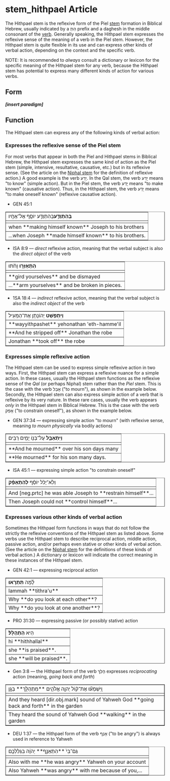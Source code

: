 # stem_hithpael Article

The Hithpael stem is the reflexive form of the Piel [stem](https://git.door43.org/Door43/en-uhg/src/master/content/stem/02.md) formation in Biblical Hebrew, usually indicated by a הִתְ prefix and a daghesh in the middle consonant of the [verb](https://git.door43.org/Door43/en-uhg/src/master/content/verb/02.md). Generally speaking, the Hithpael stem expresses the reflexive sense of the meaning of a verb in the Piel stem. However, the Hithpael stem is quite flexible in its use and can express other kinds of verbal action, depending on the context and the specific verb.

NOTE: It is recommended to *always* consult a dictionary or lexicon for the specific meaning of the Hithpael stem for any verb, because the Hithpael stem has potential to express many different kinds of action for various verbs.

## Form

***[insert paradigm]***

## Function

The Hithpael stem can express any of the following kinds of verbal action:

### Expresses the reflexive sense of the Piel stem
For most verbs that appear in both the Piel and Hithpael stems in Biblical Hebrew, the Hithpael stem expresses the same kind of action as the Piel stem (simple, intensive, resultative, causative, etc.) but in its reflexive sense.  (See the article on the [Niphal stem](https://git.door43.org/Door43/en-uhg/src/master/content/stem_niphal/02.md) for the definition of reflexive action.)  A good example is the verb יָדַע.  In the Qal stem, the verb יָדַע means "to know" (simple action).  But in the Piel stem, the verb יָדַע means "to make known" (causative action).  Thus, in the Hithpael stem, the verb יָדַע means "to make oneself known" (reflexive causative action).

* GEN 45:1
<table border="1" class="docutils">
<colgroup>
<col width="100%" />
</colgroup>
<tbody valign="top">
<tr class="row-odd"><td><b>בְּהִתְוַדַּ֥ע</b>בְּהִתְוַדַּ֥ע יוֹסֵ֖ף אֶל־אֶחָֽיו</td>
</tr>
<tr class="row-even"><td></td>
</tr>
<tr class="row-odd"><td>when **making himself known** Joseph to his brothers</td>
</tr>
<tr class="row-even"><td>...when Joseph **made himself known** to his brothers.
</td>
</tr>
</tbody>
</table>

* ISA 8:9 –– *direct* reflexive action, meaning that the verbal subject is also the *direct object* of the verb 
<table border="1" class="docutils">
<colgroup>
<col width="100%" />
</colgroup>
<tbody valign="top">
<tr class="row-odd"><td><b>הִתְאַזְּר֣וּ</b> וָחֹ֔תּוּ</td>
</tr>
<tr class="row-even"><td></td>
</tr>
<tr class="row-odd"><td>**gird yourselves** and be dismayed</td>
</tr>
<tr class="row-even"><td>...**arm yourselves** and be broken in pieces.</td>
</tr>
</tbody>
</table>

* 1SA 18:4 –– *indirect* reflexive action, meaning that the verbal subject is also the *indirect object* of the verb
<table border="1" class="docutils">
<colgroup>
<col width="100%" />
</colgroup>
<tbody valign="top">
<tr class="row-odd"><td><b>וַיִּתְפַּשֵּׁט</b> יְהוֹנָתָן אֶת־הַמְּעִיל</td>
</tr>
<tr class="row-even"><td>**wayyithpashet** yehonathan 'eth-hamme'il</td>
</tr>
<tr class="row-odd"><td>**And he stripped off** Jonathan the robe</td>
</tr>
<tr class="row-even"><td>Jonathan **took off** the robe</td>
</tr>
</tbody>
</table>

### Expresses simple reflexive action
The Hithpael stem can be used to express simple reflexive action in two ways. First, the Hithpael stem can express a reflexive nuance for a simple action.  In these cases, usually the Hithpael stem functions as the reflexive sense of the *Qal* (or perhaps Niphal) stem rather than the *Piel* stem.  This is the case with the verb אָבַל ("to mourn"), as shown in the example below.  Secondly, the Hithpael stem can also express simple action of a verb that is reflexive by its very nature.  In these rare cases, usually the verb appears *only* in the Hithpael stem in Biblical Hebrew. This is the case with the verb אָפַק ("to constrain oneself"), as shown in the example below.

* GEN 37:34 –– expressing simple action "to mourn" (with reflexive sense, meaning *to mourn physically* via bodily actions)
<table border="1" class="docutils">
<colgroup>
<col width="100%" />
</colgroup>
<tbody valign="top">
<tr class="row-odd"><td><b>וַיִּתְאַבֵּ֥ל</b> עַל־בְּנ֖וֹ יָמִ֥ים רַבִּֽים</td>
</tr>
<tr class="row-even"><td></td>
</tr>
<tr class="row-odd"><td>**And he mourned** over his son days many</td>
</tr>
<tr class="row-even"><td>**He mourned** for his son many days.</td>
</tr>
</tbody>
</table>

* ISA 45:1 –– expressing simple action "to constrain oneself"
<table border="1" class="docutils">
<colgroup>
<col width="100%" />
</colgroup>
<tbody valign="top">
<tr class="row-odd"><td>וְלֹֽא־יָכֹ֨ל יוֹסֵ֜ף <b>לְהִתְאַפֵּ֗ק</b></td>
</tr>
<tr class="row-even"><td></td>
</tr>
<tr class="row-odd"><td>And [neg.prtc] he was able Joseph to **restrain himself**...</td>
</tr>
<tr class="row-even"><td>Then Joseph could not **control himself**...</td>
</tr>
</tbody>
</table>

### Expresses various other kinds of verbal action
Sometimes the Hithpael form functions in ways that do not follow the strictly the reflexive conventions of the Hithpael stem as listed above. Some verbs use the Hithpael stem to describe reciprocal action, middle action, passive action, and/or perhaps even stative or other kinds of verbal action. (See the article on the [Niphal stem](https://git.door43.org/Door43/en-uhg/src/master/content/stem_niphal/02.md) for the definitions of these kinds of verbal action.) A dictionary or lexicon will indicate the correct meaning in these instances of the Hithpael stem. 

* GEN 42:1 –– expressing reciprocal action
<table border="1" class="docutils">
<colgroup>
<col width="100%" />
</colgroup>
<tbody valign="top">
<tr class="row-odd"><td>לָ֫מָּה<b> תִּתְרָאוּ׃</b></td>
</tr>
<tr class="row-even"><td>lammah **tithra'u**</td>
</tr>
<tr class="row-odd"><td>Why **do you look at each other**?</td>
</tr>
<tr class="row-even"><td>Why **do you look at one another**?</td>
</tr>
</tbody>
</table>

* PRO 31:30 –– expressing passive (or possibly stative) action
<table border="1" class="docutils">
<colgroup>
<col width="100%" />
</colgroup>
<tbody valign="top">
<tr class="row-odd"><td>הִיא<b> הִתְהַלָּל׃</b></td>
</tr>
<tr class="row-even"><td>hi **hithhallal**</td>
</tr>
<tr class="row-odd"><td>she **is praised**.</td>
</tr>
<tr class="row-even"><td>she **will be praised**.</td>
</tr>
</tbody>
</table>

* Gen 3:8 –– the Hithpael form of the verb הָלַךְ expresses *reciprocating* action (meaning, *going back and forth*)
<table border="1" class="docutils">
<colgroup>
<col width="100%" />
</colgroup>
<tbody valign="top">
<tr class="row-odd"><td>וַֽיִּשְׁמְע֞וּ אֶת־ק֨וֹל יְהוָ֧ה אֱלֹהִ֛ים **מִתְהַלֵּ֥ךְ** בַּגָּ֖ן</td>
</tr>
<tr class="row-even"><td></td>
</tr>
<tr class="row-odd"><td>And they heard [dir.obj.mark] sound of Yahweh God **going back and forth** in the garden</td>
</tr>
<tr class="row-even"><td>They heard the sound of Yahweh God **walking** in the garden</td>
</tr>
</tbody>
</table>

* DEU 1:37 –– the Hithpael form of the verb אָנַף ("to be angry") is always used in reference to Yahweh
<table border="1" class="docutils">
<colgroup>
<col width="100%" />
</colgroup>
<tbody valign="top">
<tr class="row-odd"><td>גַּם־בִּי֙ **הִתְאַנַּ֣ף** יְהוָ֔ה בִּגְלַלְכֶ֖ם</td>
</tr>
<tr class="row-even"><td></td>
</tr>
<tr class="row-odd"><td>Also with me **he was angry** Yahweh on your account</td>
</tr>
<tr class="row-even"><td>Also Yahweh **was angry** with me because of you,...</td>
</tr>
</tbody>
</table> 